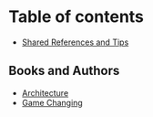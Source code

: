 # Table of contents

* [Shared References and Tips](README.md)

## Books and Authors

* [Architecture](books-and-authors/library.md)
* [Game Changing](books-and-authors/game-changing.md)
